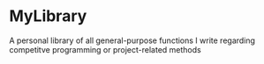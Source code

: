 MyLibrary
=========

A personal library of all general-purpose functions I write regarding competitve programming or project-related methods

